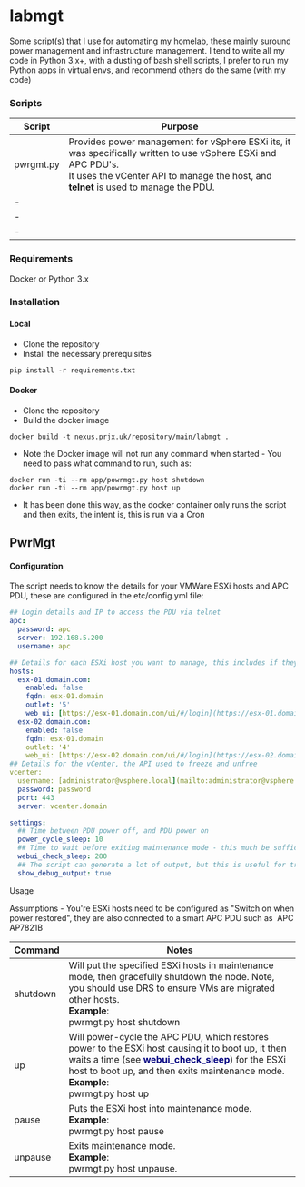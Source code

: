 # labmgt

Some script(s) that I use for automating my homelab, these mainly suround power management and infrastructure management. I tend to write all my code in Python 3.x+, with a dusting of bash shell scripts, I prefer to run my Python apps in virtual envs, and recommend others do the same (with my code)

### Scripts

| Script | Purpose |
| --- | --- |
| pwrgmt.py | Provides power management for vSphere ESXi its, it was specifically written to use vSphere ESXi and APC PDU's.  <br>It uses the vCenter API to manage the host, and **telnet** is used to manage the PDU. |
| -   |     |
| -   |     |
| -   |     |

### Requirements

Docker or Python 3.x

### Installation


#### Local

- Clone the repository
- Install the necessary prerequisites

```
pip install -r requirements.txt
```

#### Docker

- Clone the repository
- Build the docker image

```
docker build -t nexus.prjx.uk/repository/main/labmgt .
```

- Note the Docker image will not run any command when started - You need to pass what command to run, such as:

```
docker run -ti --rm app/powrmgt.py host shutdown
docker run -ti --rm app/powrmgt.py host up
```

- It has been done this way, as the docker container only runs the script and then exits, the intent is, this is run via a Cron

## PwrMgt

#### Configuration

The script needs to know the details for your VMWare ESXi hosts and APC PDU, these are configured in the etc/config.yml file:

```YAML
## Login details and IP to access the PDU via telnet 
apc:
  password: apc
  server: 192.168.5.200
  username: apc

## Details for each ESXi host you want to manage, this includes if they are "enabled" (i.e. managed) and what PDU socket they are plugged into
hosts:
  esx-01.domain.com:
    enabled: false
    fqdn: esx-01.domain
    outlet: '5'
    web_ui: [https://esx-01.domain.com/ui/#/login](https://esx-01.domain.com/ui/#/login)
  esx-02.domain.com:
    enabled: false
    fqdn: esx-01.domain
    outlet: '4'
    web_ui: [https://esx-02.domain.com/ui/#/login](https://esx-02.domain.com/ui/#/login)
## Details for the vCenter, the API used to freeze and unfree
vcenter:
  username: [administrator@vsphere.local](mailto:administrator@vsphere.local) 
  password: password
  port: 443
  server: vcenter.domain

settings:
  ## Time between PDU power off, and PDU power on
  power_cycle_sleep: 10
  ## Time to wait before exiting maintenance mode - this much be sufficient for the ESXi to boot and notify vCenter it is available
  webui_check_sleep: 280
  ## The script can generate a lot of output, but this is useful for troubleshooting, but otherwise turn it off
  show_debug_output: true
```

Usage

Assumptions - You're ESXi hosts need to be configured as "Switch on when power restored", they are also connected to a smart APC PDU such as  APC AP7821B

| Command | Notes |
| --- | --- |
| shutdown | Will put the specified ESXi hosts in maintenance mode, then gracefully shutdown the node. Note, you should use DRS to ensure VMs are migrated other hosts.<br>**Example**:<br>pwrmgt.py host shutdown |
| up  | Will power-cycle the APC PDU, which restores power to the ESXi host causing it to boot up, it then waits a time (see <span style="color: #000080; font-weight: bold;">webui_check_sleep</span>) for the ESXi host to boot up, and then exits maintenance mode.<br>**Example**:<br>pwrmgt.py host up |
| pause | Puts the ESXi host into maintenance mode.<br>**Example**:<br>pwrmgt.py host pause |
| unpause | Exits maintenance mode.<br>**Example**:<br>pwrmgt.py host unpause. |